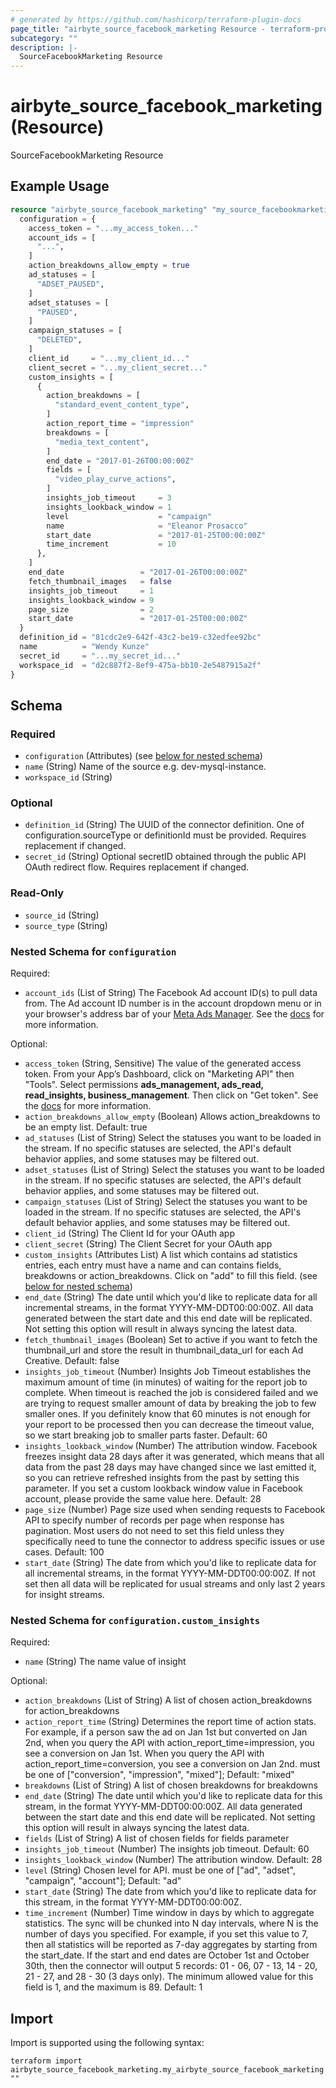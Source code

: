 ```yaml
---
# generated by https://github.com/hashicorp/terraform-plugin-docs
page_title: "airbyte_source_facebook_marketing Resource - terraform-provider-airbyte"
subcategory: ""
description: |-
  SourceFacebookMarketing Resource
---
```


# airbyte_source_facebook_marketing (Resource)

SourceFacebookMarketing Resource

## Example Usage

```terraform
resource "airbyte_source_facebook_marketing" "my_source_facebookmarketing" {
  configuration = {
    access_token = "...my_access_token..."
    account_ids = [
      "...",
    ]
    action_breakdowns_allow_empty = true
    ad_statuses = [
      "ADSET_PAUSED",
    ]
    adset_statuses = [
      "PAUSED",
    ]
    campaign_statuses = [
      "DELETED",
    ]
    client_id     = "...my_client_id..."
    client_secret = "...my_client_secret..."
    custom_insights = [
      {
        action_breakdowns = [
          "standard_event_content_type",
        ]
        action_report_time = "impression"
        breakdowns = [
          "media_text_content",
        ]
        end_date = "2017-01-26T00:00:00Z"
        fields = [
          "video_play_curve_actions",
        ]
        insights_job_timeout     = 3
        insights_lookback_window = 1
        level                    = "campaign"
        name                     = "Eleanor Prosacco"
        start_date               = "2017-01-25T00:00:00Z"
        time_increment           = 10
      },
    ]
    end_date                 = "2017-01-26T00:00:00Z"
    fetch_thumbnail_images   = false
    insights_job_timeout     = 1
    insights_lookback_window = 9
    page_size                = 2
    start_date               = "2017-01-25T00:00:00Z"
  }
  definition_id = "81cdc2e9-642f-43c2-be19-c32edfee92bc"
  name          = "Wendy Kunze"
  secret_id     = "...my_secret_id..."
  workspace_id  = "d2c887f2-8ef9-475a-bb10-2e5487915a2f"
}
```

<!-- schema generated by tfplugindocs -->
## Schema

### Required

- `configuration` (Attributes) (see [below for nested schema](#nestedatt--configuration))
- `name` (String) Name of the source e.g. dev-mysql-instance.
- `workspace_id` (String)

### Optional

- `definition_id` (String) The UUID of the connector definition. One of configuration.sourceType or definitionId must be provided. Requires replacement if changed.
- `secret_id` (String) Optional secretID obtained through the public API OAuth redirect flow. Requires replacement if changed.

### Read-Only

- `source_id` (String)
- `source_type` (String)

<a id="nestedatt--configuration"></a>
### Nested Schema for `configuration`

Required:

- `account_ids` (List of String) The Facebook Ad account ID(s) to pull data from. The Ad account ID number is in the account dropdown menu or in your browser's address bar of your <a href="https://adsmanager.facebook.com/adsmanager/">Meta Ads Manager</a>. See the <a href="https://www.facebook.com/business/help/1492627900875762">docs</a> for more information.

Optional:

- `access_token` (String, Sensitive) The value of the generated access token. From your App’s Dashboard, click on "Marketing API" then "Tools". Select permissions <b>ads_management, ads_read, read_insights, business_management</b>. Then click on "Get token". See the <a href="https://docs.airbyte.com/integrations/sources/facebook-marketing">docs</a> for more information.
- `action_breakdowns_allow_empty` (Boolean) Allows action_breakdowns to be an empty list. Default: true
- `ad_statuses` (List of String) Select the statuses you want to be loaded in the stream. If no specific statuses are selected, the API's default behavior applies, and some statuses may be filtered out.
- `adset_statuses` (List of String) Select the statuses you want to be loaded in the stream. If no specific statuses are selected, the API's default behavior applies, and some statuses may be filtered out.
- `campaign_statuses` (List of String) Select the statuses you want to be loaded in the stream. If no specific statuses are selected, the API's default behavior applies, and some statuses may be filtered out.
- `client_id` (String) The Client Id for your OAuth app
- `client_secret` (String) The Client Secret for your OAuth app
- `custom_insights` (Attributes List) A list which contains ad statistics entries, each entry must have a name and can contains fields, breakdowns or action_breakdowns. Click on "add" to fill this field. (see [below for nested schema](#nestedatt--configuration--custom_insights))
- `end_date` (String) The date until which you'd like to replicate data for all incremental streams, in the format YYYY-MM-DDT00:00:00Z. All data generated between the start date and this end date will be replicated. Not setting this option will result in always syncing the latest data.
- `fetch_thumbnail_images` (Boolean) Set to active if you want to fetch the thumbnail_url and store the result in thumbnail_data_url for each Ad Creative. Default: false
- `insights_job_timeout` (Number) Insights Job Timeout establishes the maximum amount of time (in minutes) of waiting for the report job to complete. When timeout is reached the job is considered failed and we are trying to request smaller amount of data by breaking the job to few smaller ones. If you definitely know that 60 minutes is not enough for your report to be processed then you can decrease the timeout value, so we start breaking job to smaller parts faster. Default: 60
- `insights_lookback_window` (Number) The attribution window. Facebook freezes insight data 28 days after it was generated, which means that all data from the past 28 days may have changed since we last emitted it, so you can retrieve refreshed insights from the past by setting this parameter. If you set a custom lookback window value in Facebook account, please provide the same value here. Default: 28
- `page_size` (Number) Page size used when sending requests to Facebook API to specify number of records per page when response has pagination. Most users do not need to set this field unless they specifically need to tune the connector to address specific issues or use cases. Default: 100
- `start_date` (String) The date from which you'd like to replicate data for all incremental streams, in the format YYYY-MM-DDT00:00:00Z. If not set then all data will be replicated for usual streams and only last 2 years for insight streams.

<a id="nestedatt--configuration--custom_insights"></a>
### Nested Schema for `configuration.custom_insights`

Required:

- `name` (String) The name value of insight

Optional:

- `action_breakdowns` (List of String) A list of chosen action_breakdowns for action_breakdowns
- `action_report_time` (String) Determines the report time of action stats. For example, if a person saw the ad on Jan 1st but converted on Jan 2nd, when you query the API with action_report_time=impression, you see a conversion on Jan 1st. When you query the API with action_report_time=conversion, you see a conversion on Jan 2nd. must be one of ["conversion", "impression", "mixed"]; Default: "mixed"
- `breakdowns` (List of String) A list of chosen breakdowns for breakdowns
- `end_date` (String) The date until which you'd like to replicate data for this stream, in the format YYYY-MM-DDT00:00:00Z. All data generated between the start date and this end date will be replicated. Not setting this option will result in always syncing the latest data.
- `fields` (List of String) A list of chosen fields for fields parameter
- `insights_job_timeout` (Number) The insights job timeout. Default: 60
- `insights_lookback_window` (Number) The attribution window. Default: 28
- `level` (String) Chosen level for API. must be one of ["ad", "adset", "campaign", "account"]; Default: "ad"
- `start_date` (String) The date from which you'd like to replicate data for this stream, in the format YYYY-MM-DDT00:00:00Z.
- `time_increment` (Number) Time window in days by which to aggregate statistics. The sync will be chunked into N day intervals, where N is the number of days you specified. For example, if you set this value to 7, then all statistics will be reported as 7-day aggregates by starting from the start_date. If the start and end dates are October 1st and October 30th, then the connector will output 5 records: 01 - 06, 07 - 13, 14 - 20, 21 - 27, and 28 - 30 (3 days only). The minimum allowed value for this field is 1, and the maximum is 89. Default: 1

## Import

Import is supported using the following syntax:

```shell
terraform import airbyte_source_facebook_marketing.my_airbyte_source_facebook_marketing ""
```
